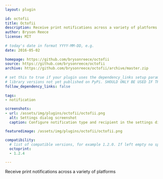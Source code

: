 ```yaml
---
layout: plugin
    
id: octofii
title: Octofii
description: Receive print notifications across a variety of platforms
author: Bryson Reece
license: MIT
    
# today's date in format YYYY-MM-DD, e.g.
date: 2016-05-02
   
homepage: https://github.com/brysonreece/octofii
source: https://github.com/brysonreece/octofii
archive: https://github.com/brysonreece/octofii/archive/master.zip
    
# set this to true if your plugin uses the dependency_links setup parameter to include
# library versions not yet published on PyPi. SHOULD ONLY BE USED IF THERE IS NO OTHER OPTION!
follow_dependency_links: false
    
tags:
- notification

screenshots: 
- url: /assets/img/plugins/octofii/octofii.png
  alt: Settings dialog screenshot
  caption: Configure notification type and recipient in the settings dialog.

featuredimage: /assets/img/plugins/octofii/octofii.png

compatibility:
  # list of compatible versions, for example 1.2.0. If left empty no specific version requirement will be assumed
  octoprint:
  - 1.2.4

---
```

    
Receive print notifications across a variety of platforms
